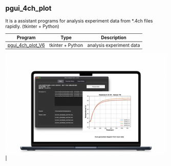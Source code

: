 pgui_4ch_plot
-
It is a assistant programs for analysis experiment data from *.4ch files rapidly.
(tkinter + Python)

| Program | Type | Description |
|-------|-------|-------|
| [pgui_4ch_plot_V6](https://github.com/JIK-JHONG/side_project/blob/main/pgui_4ch_plot/pgui_4ch_plot_V6.py) | tkinter + Python | analysis experiment data |

![Original](https://github.com/JIK-JHONG/side_project/blob/main/pgui_4ch_plot/image_000.jpg) |